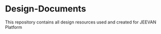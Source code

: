 # Design-Documents

This repository contains all design resources used and created for JEEVAN Platform